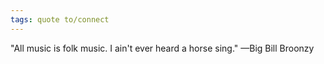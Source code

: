 ```yaml
---
tags: quote to/connect 
---
```


"All music is folk music. I ain't ever heard a horse sing." —Big Bill Broonzy